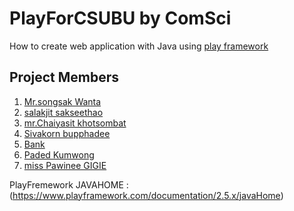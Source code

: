 # PlayForCSUBU by ComSci
How to create web application with Java using [play framework](http://www.playframework.com)

## Project Members

1. [Mr.songsak Wanta](https://github.com/tapgabee)
2. [salakjit sakseethao](https://github.com/salakjits)
3. [mr.Chaiyasit khotsombat](https://github.com/chaiyasitkh)
4. [Sivakorn bupphadee](https://github.com/Sivakorn2540)
5. [Bank](https://github.com/beyondkk)
6. [Paded Kumwong](https://github.com/paded)
7. [miss Pawinee GIGIE](https://githbu.com/PawineeGP)

PlayFremework JAVAHOME : (https://www.playframework.com/documentation/2.5.x/javaHome)
